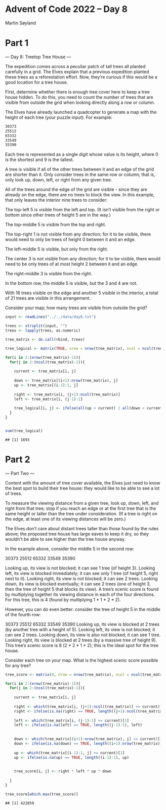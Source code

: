 Advent of Code 2022 – Day 8
================
Martin Søyland

# Part 1

— Day 8: Treetop Tree House —

The expedition comes across a peculiar patch of tall trees all planted
carefully in a grid. The Elves explain that a previous expedition
planted these trees as a reforestation effort. Now, they’re curious if
this would be a good location for a tree house.

First, determine whether there is enough tree cover here to keep a tree
house hidden. To do this, you need to count the number of trees that are
visible from outside the grid when looking directly along a row or
column.

The Elves have already launched a quadcopter to generate a map with the
height of each tree (your puzzle input). For example:

``` bash
30373
25512
65332
33549
35390
```

Each tree is represented as a single digit whose value is its height,
where 0 is the shortest and 9 is the tallest.

A tree is visible if all of the other trees between it and an edge of
the grid are shorter than it. Only consider trees in the same row or
column; that is, only look up, down, left, or right from any given tree.

All of the trees around the edge of the grid are visible - since they
are already on the edge, there are no trees to block the view. In this
example, that only leaves the interior nine trees to consider:

The top-left 5 is visible from the left and top. (It isn’t visible from
the right or bottom since other trees of height 5 are in the way.)

The top-middle 5 is visible from the top and right.

The top-right 1 is not visible from any direction; for it to be visible,
there would need to only be trees of height 0 between it and an edge.

The left-middle 5 is visible, but only from the right.

The center 3 is not visible from any direction; for it to be visible,
there would need to be only trees of at most height 2 between it and an
edge.

The right-middle 3 is visible from the right.

In the bottom row, the middle 5 is visible, but the 3 and 4 are not.

With 16 trees visible on the edge and another 5 visible in the interior,
a total of 21 trees are visible in this arrangement.

Consider your map; how many trees are visible from outside the grid?

``` r
input <- readLines("../../data/day8.txt")

trees <- strsplit(input, "")
trees <- lapply(trees, as.numeric)

tree_matrix <- do.call(rbind, trees)

tree_logical <- matrix(TRUE, nrow = nrow(tree_matrix), ncol = ncol(tree_matrix))

for(i in 2:(nrow(tree_matrix)-1)){
  for(j in 2:(ncol(tree_matrix)-1)){
    
    current <- tree_matrix[i, j]
    
    down <- tree_matrix[(i+1):nrow(tree_matrix), j]
    up <- tree_matrix[(i-1):1, j]
    
    right <- tree_matrix[i, (j+1):ncol(tree_matrix)]
    left <- tree_matrix[i, (j-1):1]
    
    tree_logical[i, j] <- ifelse(all(up < current) | all(down < current) | all(right < current) | all(left < current), TRUE, FALSE)
  }
}


sum(tree_logical)
```

    ## [1] 1693

# Part 2

— Part Two —

Content with the amount of tree cover available, the Elves just need to
know the best spot to build their tree house: they would like to be able
to see a lot of trees.

To measure the viewing distance from a given tree, look up, down, left,
and right from that tree; stop if you reach an edge or at the first tree
that is the same height or taller than the tree under consideration. (If
a tree is right on the edge, at least one of its viewing distances will
be zero.)

The Elves don’t care about distant trees taller than those found by the
rules above; the proposed tree house has large eaves to keep it dry, so
they wouldn’t be able to see higher than the tree house anyway.

In the example above, consider the middle 5 in the second row:

30373 25512 65332 33549 35390

Looking up, its view is not blocked; it can see 1 tree (of height 3).
Looking left, its view is blocked immediately; it can see only 1 tree
(of height 5, right next to it). Looking right, its view is not blocked;
it can see 2 trees. Looking down, its view is blocked eventually; it can
see 2 trees (one of height 3, then the tree of height 5 that blocks its
view). A tree’s scenic score is found by multiplying together its
viewing distance in each of the four directions. For this tree, this is
4 (found by multiplying 1 \* 1 \* 2 \* 2).

However, you can do even better: consider the tree of height 5 in the
middle of the fourth row:

30373 25512 65332 33549 35390 Looking up, its view is blocked at 2 trees
(by another tree with a height of 5). Looking left, its view is not
blocked; it can see 2 trees. Looking down, its view is also not blocked;
it can see 1 tree. Looking right, its view is blocked at 2 trees (by a
massive tree of height 9). This tree’s scenic score is 8 (2 \* 2 \* 1 \*
2); this is the ideal spot for the tree house.

Consider each tree on your map. What is the highest scenic score
possible for any tree?

``` r
tree_score <- matrix(0, nrow = nrow(tree_matrix), ncol = ncol(tree_matrix))

for(i in 2:(nrow(tree_matrix)-1)){
  for(j in 2:(ncol(tree_matrix)-1)){
    
    current <- tree_matrix[i, j]
    
    right <- which(tree_matrix[i, (j+1):ncol(tree_matrix)] >= current)[1]
    right <- ifelse(is.na(right) == TRUE, length((j+1):ncol(tree_matrix)), right)
  
    left <- which(tree_matrix[i, (j-1):1] >= current)[1]
    left <- ifelse(is.na(left) == TRUE, length((j-1):1), left)
    
    
    down <- which(tree_matrix[(i+1):nrow(tree_matrix), j] >= current)[1]
    down <- ifelse(is.na(down) == TRUE, length((i+1):nrow(tree_matrix)), down)
    
    up <- which(tree_matrix[(i-1):1, j] >= current)[1]
    up <- ifelse(is.na(up) == TRUE, length((i-1):1), up)
    
    
    tree_score[i, j] <- right * left * up * down
    
  }
}

tree_score[which.max(tree_score)]
```

    ## [1] 422059
